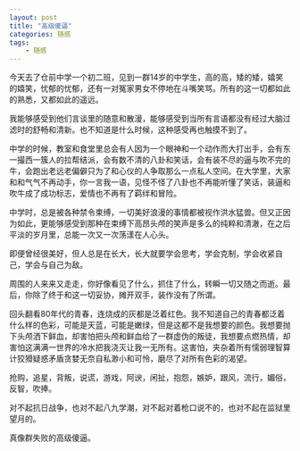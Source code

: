 ```yaml
---
layout: post
title: "高级傻逼"
categories: 随感
tags: 
	- 随感
---
```


今天去了仓前中学一个初二班，见到一群14岁的中学生，高的高，矮的矮，嬉笑的嬉笑，忧郁的忧郁，还有一对冤家男女不停地在斗嘴笑骂。所有的这一切都如此的熟悉，又都如此的遥远。

<!--more-->

我能够感受到他们言谈里的随意和散漫，能够感受到当所有言语都没有经过大脑过滤时的舒畅和清新。也不知道是什么时候，这种感受再也触摸不到了。

中学的时候，教室和食堂里总会有人因为一个眼神和一个动作而大打出手，会有东一撮西一簇人的拉帮结派，会有数不清的八卦和笑话，会有装不尽的逼与吹不完的牛，会跑出老远老偏僻只为了和心仪的人争取那么一点私人空间。在大学里，大家和和气气不再动手，你一言我一语，见怪不怪了八卦也不再能听懂了笑话，装逼和吹牛成了成功标志，爱情也不再有了羁绊和冒险。

中学时，总是被各种禁令束缚，一切美好浪漫的事情都被视作洪水猛兽。但又正因为如此，更能够感受到那种在束缚下高昂头颅的笑声是多么的纯粹和清澈，在之后平淡的岁月里，总能一次又一次荡漾在人心头。

即便曾经很美好，但人总是在长大，长大就要学会思考，学会克制，学会收紧自己，学会与自己为敌。

周围的人来来又走走，你好像看见了什么，抓住了什么，转瞬一切又随之而逝。最后，你除了终于和这一切妥协，摊开双手，装作没有了所谓。

回头翻看80年代的青春，连烧成的灰都是泛着红色。我不知道自己的青春都泛着什么样的色彩，可能是天蓝，可能是嫩绿，但是这都不是我想要的颜色。我想要抛下头颅洒下鲜血，却害怕把头颅和鲜血给了一群虚伪的叛徒，我想要点燃热情，却害怕这满满一世界的冷水把我浇灭让我一无所有。这害怕，夹杂着所有懦弱理智算计狡猾疑惑矛盾贪婪无奈自私渺小和可怜，磨尽了对所有色彩的渴望。

抢购，追星，背叛，说谎，游戏，阿谀，闲扯，抱怨，嫉妒，跟风，流行，媚俗，反智，吹捧。

对不起抗日战争，也对不起八九学潮，对不起对着枪口说不的，也对不起在监狱里望月的。

真像群失败的高级傻逼。
